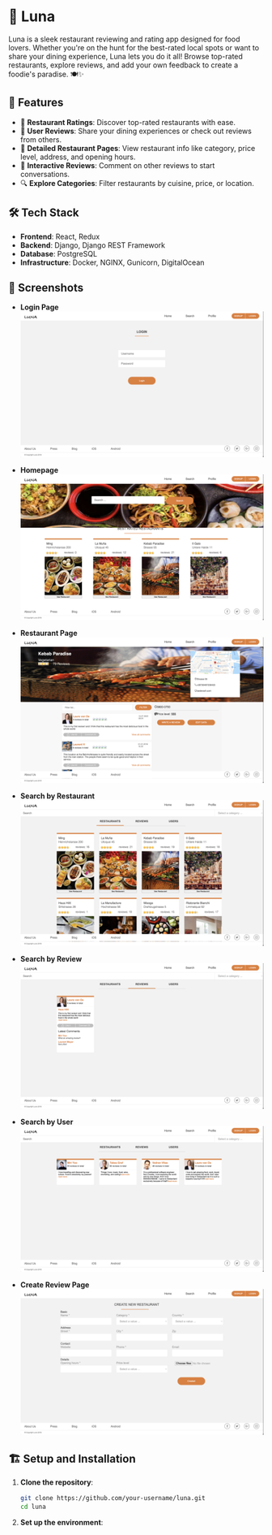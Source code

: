 # 🌙 **Luna**

Luna is a sleek restaurant reviewing and rating app designed for food lovers. Whether you're on the hunt for the best-rated local spots or want to share your dining experience, Luna lets you do it all! Browse top-rated restaurants, explore reviews, and add your own feedback to create a foodie's paradise. 🍽️✨

## 🚀 **Features**

- 🌟 **Restaurant Ratings**: Discover top-rated restaurants with ease.
- 📝 **User Reviews**: Share your dining experiences or check out reviews from others.
- 📍 **Detailed Restaurant Pages**: View restaurant info like category, price level, address, and opening hours.
- 💬 **Interactive Reviews**: Comment on other reviews to start conversations.
- 🔍 **Explore Categories**: Filter restaurants by cuisine, price, or location.

## 🛠 **Tech Stack**

- **Frontend**: React, Redux
- **Backend**: Django, Django REST Framework
- **Database**: PostgreSQL
- **Infrastructure**: Docker, NGINX, Gunicorn, DigitalOcean

## 📸 **Screenshots**

- **Login Page**
  ![Login Page Screenshot](./screenshots/luna_login.png)

- **Homepage**
  ![Homepage Screenshot](./screenshots/luna_home.png)

- **Restaurant Page**
  ![Restaurant Page Screenshot](./screenshots/luna_restaurant.png)

- **Search by Restaurant**
  ![Search by Restaurant Screenshot](./screenshots/luna_search_res.png)

- **Search by Review**
  ![Search by Review Screenshot](./screenshots/luna_search_rev.png)

- **Search by User**
  ![Search by User Screenshot](./screenshots/luna_search_user.png)

- **Create Review Page**
  ![Create Review Page Screenshot](./screenshots/luna_create.png)

## 🏗️ **Setup and Installation**

1. **Clone the repository**:
   ```bash
   git clone https://github.com/your-username/luna.git
   cd luna
   
2. **Set up the environment**:
